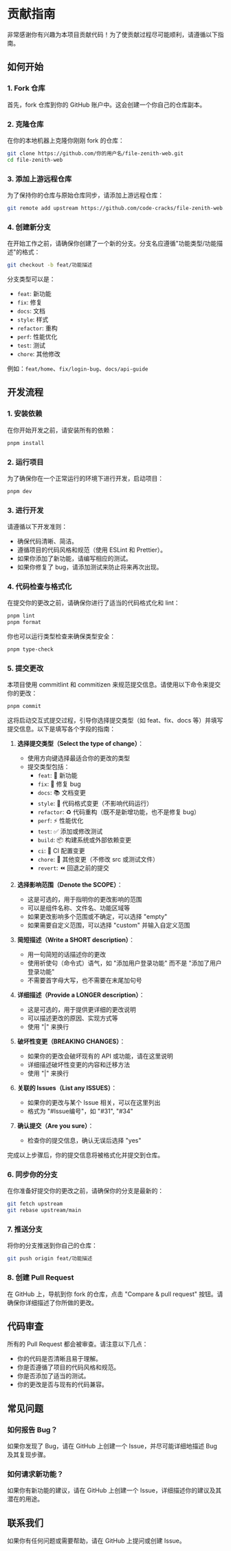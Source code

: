 # 贡献指南

非常感谢你有兴趣为本项目贡献代码！为了使贡献过程尽可能顺利，请遵循以下指南。

## 如何开始

### 1. Fork 仓库

首先，fork 仓库到你的 GitHub 账户中。这会创建一个你自己的仓库副本。

### 2. 克隆仓库

在你的本地机器上克隆你刚刚 fork 的仓库：

```bash
git clone https://github.com/你的用户名/file-zenith-web.git
cd file-zenith-web
```

### 3. 添加上游远程仓库

为了保持你的仓库与原始仓库同步，请添加上游远程仓库：

```bash
git remote add upstream https://github.com/code-cracks/file-zenith-web.git
```

### 4. 创建新分支

在开始工作之前，请确保你创建了一个新的分支。分支名应遵循"功能类型/功能描述"的格式：

```bash
git checkout -b feat/功能描述
```

分支类型可以是：

- `feat`: 新功能
- `fix`: 修复
- `docs`: 文档
- `style`: 样式
- `refactor`: 重构
- `perf`: 性能优化
- `test`: 测试
- `chore`: 其他修改

例如：`feat/home`、`fix/login-bug`、`docs/api-guide`

## 开发流程

### 1. 安装依赖

在你开始开发之前，请安装所有的依赖：

```bash
pnpm install
```

### 2. 运行项目

为了确保你在一个正常运行的环境下进行开发，启动项目：

```bash
pnpm dev
```

### 3. 进行开发

请遵循以下开发准则：

- 确保代码清晰、简洁。
- 遵循项目的代码风格和规范（使用 ESLint 和 Prettier）。
- 如果你添加了新功能，请编写相应的测试。
- 如果你修复了 bug，请添加测试来防止将来再次出现。

### 4. 代码检查与格式化

在提交你的更改之前，请确保你进行了适当的代码格式化和 lint：

```bash
pnpm lint
pnpm format
```

你也可以运行类型检查来确保类型安全：

```bash
pnpm type-check
```

### 5. 提交更改

本项目使用 commitlint 和 commitizen 来规范提交信息。请使用以下命令来提交你的更改：

```bash
pnpm commit
```

这将启动交互式提交过程，引导你选择提交类型（如 feat、fix、docs 等）并填写提交信息。以下是填写各个字段的指南：

1. **选择提交类型（Select the type of change）**：

   - 使用方向键选择最适合你的更改的类型
   - 提交类型包括：
     - `feat`: 🚀 新功能
     - `fix`: 🧩 修复 bug
     - `docs`: 📚 文档变更
     - `style`: 🎨 代码格式变更（不影响代码运行）
     - `refactor`: ♻️ 代码重构（既不是新增功能，也不是修复 bug）
     - `perf`: ⚡️ 性能优化
     - `test`: ✅ 添加或修改测试
     - `build`: 📦️ 构建系统或外部依赖变更
     - `ci`: 🎡 CI 配置变更
     - `chore`: 🔨 其他变更（不修改 src 或测试文件）
     - `revert`: ⏪️ 回退之前的提交

2. **选择影响范围（Denote the SCOPE）**：

   - 这是可选的，用于指明你的更改影响的范围
   - 可以是组件名称、文件名、功能区域等
   - 如果更改影响多个范围或不确定，可以选择 "empty"
   - 如果需要自定义范围，可以选择 "custom" 并输入自定义范围

3. **简短描述（Write a SHORT description）**：

   - 用一句简短的话描述你的更改
   - 使用祈使句（命令式）语气，如 "添加用户登录功能" 而不是 "添加了用户登录功能"
   - 不需要首字母大写，也不需要在末尾加句号

4. **详细描述（Provide a LONGER description）**：

   - 这是可选的，用于提供更详细的更改说明
   - 可以描述更改的原因、实现方式等
   - 使用 "|" 来换行

5. **破坏性变更（BREAKING CHANGES）**：

   - 如果你的更改会破坏现有的 API 或功能，请在这里说明
   - 详细描述破坏性变更的内容和迁移方法
   - 使用 "|" 来换行

6. **关联的 Issues（List any ISSUES）**：

   - 如果你的更改与某个 Issue 相关，可以在这里列出
   - 格式为 "#Issue编号"，如 "#31", "#34"

7. **确认提交（Are you sure）**：
   - 检查你的提交信息，确认无误后选择 "yes"

完成以上步骤后，你的提交信息将被格式化并提交到仓库。

### 6. 同步你的分支

在你准备好提交你的更改之前，请确保你的分支是最新的：

```bash
git fetch upstream
git rebase upstream/main
```

### 7. 推送分支

将你的分支推送到你自己的仓库：

```bash
git push origin feat/功能描述
```

### 8. 创建 Pull Request

在 GitHub 上，导航到你 fork 的仓库，点击 "Compare & pull request" 按钮。请确保你详细描述了你所做的更改。

## 代码审查

所有的 Pull Request 都会被审查。请注意以下几点：

- 你的代码是否清晰且易于理解。
- 你是否遵循了项目的代码风格和规范。
- 你是否添加了适当的测试。
- 你的更改是否与现有的代码兼容。

## 常见问题

### 如何报告 Bug？

如果你发现了 Bug，请在 GitHub 上创建一个 Issue，并尽可能详细地描述 Bug 及其复现步骤。

### 如何请求新功能？

如果你有新功能的建议，请在 GitHub 上创建一个 Issue，详细描述你的建议及其潜在的用途。

## 联系我们

如果你有任何问题或需要帮助，请在 GitHub 上提问或创建 Issue。
